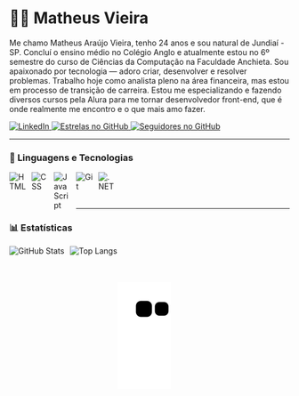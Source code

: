 # 🧑‍💻 Matheus Vieira

Me chamo Matheus Araújo Vieira, tenho 24 anos e sou natural de Jundiaí - SP. Concluí o ensino médio no Colégio Anglo e atualmente estou no 6º semestre do curso de Ciências da Computação na Faculdade Anchieta.
Sou apaixonado por tecnologia — adoro criar, desenvolver e resolver problemas. Trabalho hoje como analista pleno na área financeira, mas estou em processo de transição de carreira. Estou me especializando e fazendo diversos cursos pela Alura para me tornar desenvolvedor front-end, que é onde realmente me encontro e o que mais amo fazer.

<a href="https://www.linkedin.com/in/matheus-araújo-b8b092227/" title="Meu LinkedIn">
    <img src="https://custom-icon-badges.demolab.com/badge/LinkedIn-0077B5?style=for-the-badge&logo=linkedin&logoColor=white" alt="LinkedIn">
</a>

<a href="https://github.com/matheusaraujov99?tab=repositories&sort=stargazers" title="Meus repositórios no GitHub">
    <img src="https://custom-icon-badges.demolab.com/github/stars/matheusaraujov99?color=55960c&style=for-the-badge&labelColor=488207&logo=star&label=estrelas" alt="Estrelas no GitHub">
</a>

<a href="https://github.com/matheusaraujov99?tab=followers" title="Meus seguidores no GitHub">
    <img src="https://custom-icon-badges.demolab.com/github/followers/matheusaraujov99?color=236ad3&labelColor=1155ba&style=for-the-badge&logo=github&label=Seguidores&logoColor=white" alt="Seguidores no GitHub">
</a>

---

### 🤖 Linguagens e Tecnologias

<img 
    align="left" 
    alt="HTML"
    title="HTML" 
    width="30px" 
    style="padding-right: 10px;" 
    src="https://cdn.jsdelivr.net/gh/devicons/devicon@latest/icons/html5/html5-original.svg" 
/>

<img 
    align="left" 
    alt="CSS" 
    title="CSS"
    width="30px" 
    style="padding-right: 10px;" 
    src="https://cdn.jsdelivr.net/gh/devicons/devicon@latest/icons/css3/css3-original.svg" 
/>

<img 
    align="left" 
    alt="JavaScript" 
    title="JavaScript"
    width="30px" 
    style="padding-right: 10px;" 
    src="https://cdn.jsdelivr.net/gh/devicons/devicon@latest/icons/javascript/javascript-original.svg" 
/>

<img 
    align="left" 
    alt="Git" 
    title="Git"
    width="30px" 
    style="padding-right: 10px;" 
    src="https://cdn.jsdelivr.net/gh/devicons/devicon@latest/icons/git/git-original.svg" 
/>

<img 
    align="left" 
    alt=".NET" 
    title=".NET"
    width="30px" 
    style="padding-right: 10px;" 
    src="https://cdn.jsdelivr.net/gh/devicons/devicon@latest/icons/dot-net/dot-net-original-wordmark.svg"
/>

<br/>
<br/>
<br/>

---

### 📊 Estatísticas

<p>
  <img 
    align="left" 
    alt="GitHub Stats" 
    height="150" 
    style="padding-right: 10px;" 
    src="https://github-readme-stats.vercel.app/api?username=matheusaraujov99&show_icons=true&theme=tokyonight&include_all_commits=true&locale=pt-br" 
  />

  <img 
    align="left" 
    alt="Top Langs" 
    height="150" 
    src="https://github-readme-stats.vercel.app/api/top-langs/?username=matheusaraujov99&layout=compact&theme=tokyonight&langs_count=8&custom_title=Tecnologias" 
  />
</p>

<br/>
<br/>
<br/>

![snake gif](https://github.com/matheusaraujov99/matheusaraujov99/blob/output/github-contribution-grid-snake.svg)
